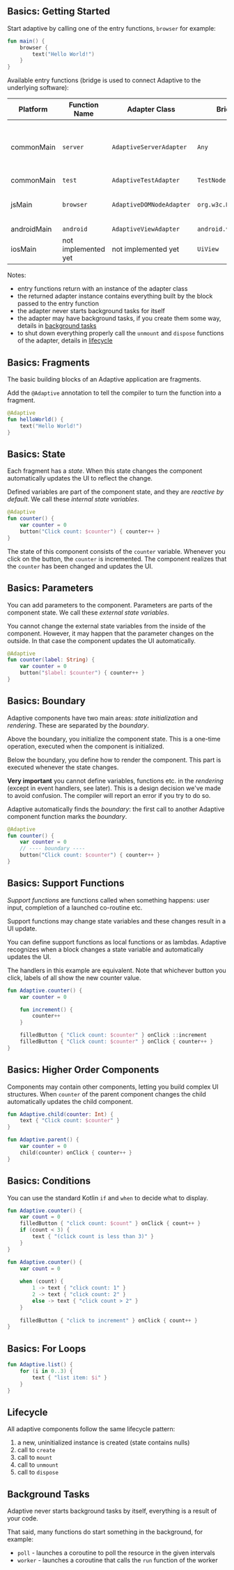 ## Basics: Getting Started

Start adaptive by calling one of the entry functions, `browser` for example:

```kotlin
fun main() {
    browser {
        text("Hello World!")
    }
}
```

Available entry functions (bridge is used to connect Adaptive to the underlying software):

| Platform    | Function Name       | Adapter Class            | Bridge              | Comments                                         |
|-------------|---------------------|--------------------------|---------------------|--------------------------------------------------|
| commonMain  | `server`            | `AdaptiveServerAdapter`  | `Any`               | You can use the server adapter on all platforms. |
| commonMain  | `test`              | `AdaptiveTestAdapter`    | `TestNode`          |                                                  |      
| jsMain      | `browser`           | `AdaptiveDOMNodeAdapter` | `org.w3c.Node`      | Standard browser stuff, HTML.                    |
| androidMain | `android`           | `AdaptiveViewAdapter`    | `android.view.View` |                                                  |
| iosMain     | not implemented yet | not implemented yet      | `UiView`            |                                                  |

Notes:

* entry functions return with an instance of the adapter class
* the returned adapter instance contains everything built by the block passed to the entry function
* the adapter never starts background tasks for itself
* the adapter may have background tasks, if you create them some way, details in [background tasks](#background-tasks)
* to shut down everything properly call the `unmount` and `dispose` functions of the adapter, details in [lifecycle](#lifecycle)

## Basics: Fragments

The basic building blocks of an Adaptive application are fragments.

Add the `@Adaptive` annotation to tell the compiler to turn the function into a fragment.

```kotlin
@Adaptive
fun helloWorld() {
    text("Hello World!")
}
```

## Basics: State

Each fragment has a *state*. When this state changes the component automatically
updates the UI to reflect the change.

Defined variables are part of the component state, and they are *reactive by default*.
We call these *internal state variables*.

```kotlin
@Adaptive
fun counter() {
    var counter = 0
    button("Click count: $counter") { counter++ }
}
```

The state of this component consists of the `counter` variable. Whenever you
click on the button, the `counter` is incremented. The component realizes that
the `counter` has been changed and updates the UI.

## Basics: Parameters

You can add parameters to the component. Parameters are parts of the
component state. We call these *external state variables*.

You cannot change the external state variables from the inside of
the component. However, it may happen that the parameter changes
on the outside. In that case the component updates the UI automatically.

```kotlin
@Adaptive
fun counter(label: String) {
    var counter = 0
    button("$label: $counter") { counter++ }
}
```

## Basics: Boundary

Adaptive components have two main areas: *state initialization* and *rendering*.
These are separated by the *boundary*.

Above the boundary, you initialize the component state. This is a one-time
operation, executed when the component is initialized.

Below the boundary, you define how to render the component. This part
is executed whenever the state changes.

**Very important** you cannot define variables, functions etc. in the
*rendering* (except in event handlers, see later). This is a design decision we've
made to avoid confusion. The compiler will report an error if you try to do so.

Adaptive automatically finds the *boundary*: the first call to another Adaptive component
function marks the *boundary*.

```kotlin
@Adaptive
fun counter() {
    var counter = 0
    // ---- boundary ----
    button("Click count: $counter") { counter++ }
}
```

## Basics: Support Functions

*Support functions* are functions called when something happens: user input,
completion of a launched co-routine etc.

Support functions may change state variables and these changes result in a UI update.

You can define support functions as local functions or as lambdas. Adaptive recognizes
when a block changes a state variable and automatically updates the UI.

The handlers in this example are equivalent. Note that whichever button you
click, labels of all show the new counter value.

```kotlin
fun Adaptive.counter() {
    var counter = 0

    fun increment() {
        counter++
    }

    filledButton { "Click count: $counter" } onClick ::increment
    filledButton { "Click count: $counter" } onClick { counter++ }
}
```

## Basics: Higher Order Components

Components may contain other components, letting you build complex UI
structures. When `counter` of the parent component changes the child
automatically updates the child component.

```kotlin
fun Adaptive.child(counter: Int) {
    text { "Click count: $counter" }
}

fun Adaptive.parent() {
    var counter = 0
    child(counter) onClick { counter++ }
}
```

## Basics: Conditions

You can use the standard Kotlin `if` and `when` to decide what to display.

```kotlin
fun Adaptive.counter() {
    var count = 0
    filledButton { "click count: $count" } onClick { count++ }
    if (count < 3) {
        text { "(click count is less than 3)" }
    }
}
```

```kotlin
fun Adaptive.counter() {
    var count = 0
    
    when (count) {
        1 -> text { "click count: 1" }
        2 -> text { "click count: 2" }
        else -> text { "click count > 2" }
    }
    
    filledButton { "click to increment" } onClick { count++ }
}
```

## Basics: For Loops

```kotlin
fun Adaptive.list() {
    for (i in 0..3) {
        text { "list item: $i" }
    }
}
```

## Lifecycle

All adaptive components follow the same lifecycle pattern:

1. a new, uninitialized instance is created (state contains nulls)
2. call to `create`
3. call to `mount`
4. call to `unmount`
5. call to `dispose`

## Background Tasks

Adaptive never starts background tasks by itself, everything is a result of your code.

That said, many functions do start something in the background, for example:

- `poll` - launches a coroutine to poll the resource in the given intervals
- `worker` - launches a coroutine that calls the `run` function of the worker

